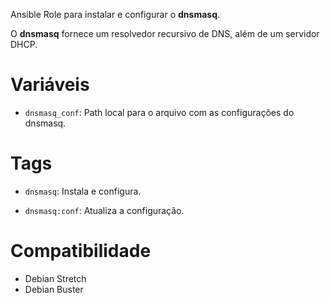 Ansible Role para instalar e configurar o **dnsmasq**.

O **dnsmasq** fornece um resolvedor recursivo de DNS, além de um servidor DHCP.

# Variáveis

- `dnsmasq_conf`: Path local para o arquivo com as configurações do dnsmasq.

# Tags

- `dnsmasq`: Instala e configura.

- `dnsmasq:conf`: Atualiza a configuração.

# Compatibilidade

- Debian Stretch
- Debian Buster
